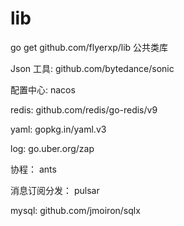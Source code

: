 # lib
go get github.com/flyerxp/lib
公共类库

Json 工具: github.com/bytedance/sonic

配置中心: nacos

redis: github.com/redis/go-redis/v9

yaml: gopkg.in/yaml.v3

log: go.uber.org/zap

协程：  ants

消息订阅分发： pulsar

mysql: github.com/jmoiron/sqlx

